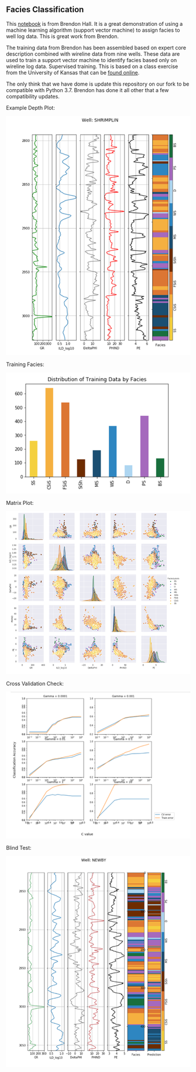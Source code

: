 ## Facies Classification
This [notebook](https://github.com/Philliec459/facies_classification/blob/master/Facies%20Classification%20-%20SVM%20-%20MATT.ipynb) is from Brendon Hall. It is a great demonstration of using a machine learning algorithm (support vector machine) to assign facies to well log data.  This is great work from Brendon. 

The training data from Brendon has been assembled based on expert core description combined with wireline data from nine wells.  These data are used to train a support vector machine to identify facies based only on wireline log data. Supervised training. This is based on a class exercise from the University of Kansas that can be [found online](http://www.people.ku.edu/~gbohling/EECS833/).  

The only think that we have dome is update this repository on our fork to be compatible with Python 3.7. Brendon has done it all other that a few compatibility updates. 

Example Depth Plot:

![Depth](logplot.png)


Training Facies:

![Train](training_facies.png)


Matrix Plot:

![Matrix](matrix.png)


Cross Validation Check:

![Cross](cross_validation.png)


Blind Test:

![Blind](blind.png)


